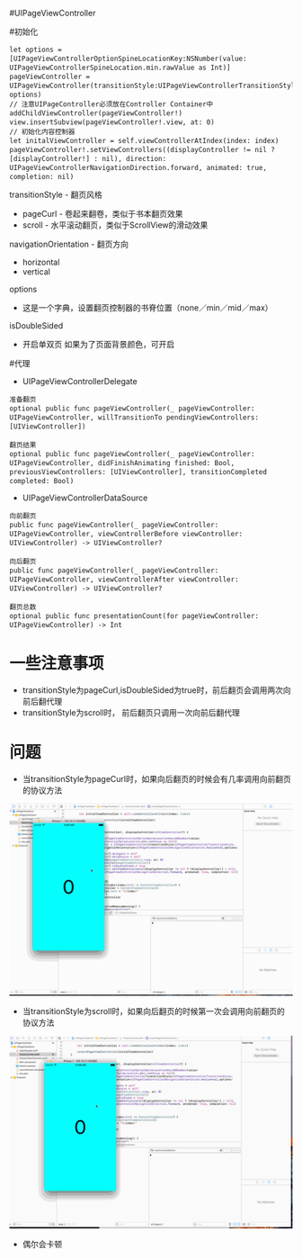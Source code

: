 #UIPageViewController

#初始化
 
```
let options = [UIPageViewControllerOptionSpineLocationKey:NSNumber(value: UIPageViewControllerSpineLocation.min.rawValue as Int)]
pageViewController = UIPageViewController(transitionStyle:UIPageViewControllerTransitionStyle.pageCurl,navigationOrientation:UIPageViewControllerNavigationOrientation.horizontal,options: options)
// 注意UIPageController必须放在Controller Container中
addChildViewController(pageViewController!)
view.insertSubview(pageViewController!.view, at: 0)
// 初始化内容控制器
let initalViewController = self.viewControllerAtIndex(index: index)
pageViewController!.setViewControllers((displayController != nil ? [displayController!] : nil), direction: UIPageViewControllerNavigationDirection.forward, animated: true, completion: nil)
```

transitionStyle - 翻页风格

* pageCurl - 卷起来翻卷，类似于书本翻页效果
* scroll - 水平滚动翻页，类似于ScrollView的滑动效果

navigationOrientation - 翻页方向

* horizontal
* vertical

options

* 这是一个字典，设置翻页控制器的书脊位置（none／min／mid／max）

isDoubleSided

* 开启单双页 如果为了页面背景颜色，可开启

#代理

* UIPageViewControllerDelegate

```
准备翻页
optional public func pageViewController(_ pageViewController: UIPageViewController, willTransitionTo pendingViewControllers: [UIViewController])

翻页结果
optional public func pageViewController(_ pageViewController: UIPageViewController, didFinishAnimating finished: Bool, previousViewControllers: [UIViewController], transitionCompleted completed: Bool)

```

* UIPageViewControllerDataSource

```
向前翻页
public func pageViewController(_ pageViewController: UIPageViewController, viewControllerBefore viewController: UIViewController) -> UIViewController?

向后翻页
public func pageViewController(_ pageViewController: UIPageViewController, viewControllerAfter viewController: UIViewController) -> UIViewController?

翻页总数
optional public func presentationCount(for pageViewController: UIPageViewController) -> Int
```

# 一些注意事项
* transitionStyle为pageCurl,isDoubleSided为true时，前后翻页会调用两次向前后翻代理
* transitionStyle为scroll时， 前后翻页只调用一次向前后翻代理

# 问题

* 当transitionStyle为pageCurl时，如果向后翻页的时候会有几率调用向前翻页的协议方法

![问题所在1](haod.gif)

* 当transitionStyle为scroll时，如果向后翻页的时候第一次会调用向前翻页的协议方法

![问题所在2](haod1.gif)

* 偶尔会卡顿





